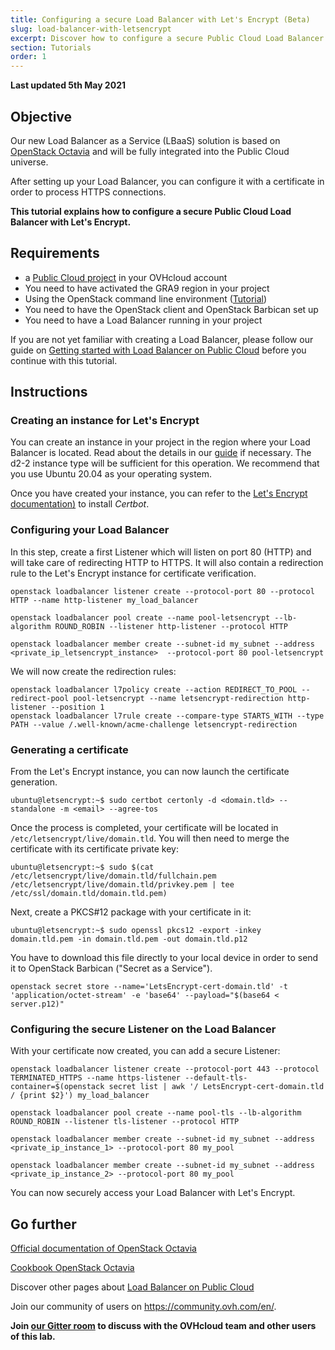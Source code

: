 ```yaml
---
title: Configuring a secure Load Balancer with Let's Encrypt (Beta)
slug: load-balancer-with-letsencrypt
excerpt: Discover how to configure a secure Public Cloud Load Balancer with Let's Encrypt
section: Tutorials
order: 1
---
```


**Last updated 5th May 2021**

## Objective

Our new Load Balancer as a Service (LBaaS) solution is based on [OpenStack Octavia](https://wiki.openstack.org/wiki/Octavia) and will be fully integrated into the Public Cloud universe. 

After setting up your Load Balancer, you can configure it with a certificate in order to process HTTPS connections.

**This tutorial explains how to configure a secure Public Cloud Load Balancer with Let's Encrypt.**

## Requirements

- a [Public Cloud project](https://www.ovhcloud.com/en-gb/public-cloud/) in your OVHcloud account
- You need to have activated the GRA9 region in your project
- Using the OpenStack command line environment ([Tutorial](https://docs.ovh.com/gb/en/public-cloud/prepare_the_environment_for_using_the_openstack_api/))
- You need to have the OpenStack client and OpenStack Barbican set up
- You need to have a Load Balancer running in your project

If you are not yet familiar with creating a Load Balancer, please follow our guide on [Getting started with Load Balancer on Public Cloud](../../load-balancer-octavia/getting-started-with-load-balancer-public-cloud) before you continue with this tutorial.

## Instructions

### Creating an instance for Let's Encrypt

You can create an instance in your project in the region where your Load Balancer is located. Read about the details in our [guide](https://docs.ovh.com/gb/en/public-cloud/public-cloud-first-steps/) if necessary. The d2-2 instance type will be sufficient for this operation. We recommend that you use Ubuntu 20.04 as your operating system. 

Once you have created your instance, you can refer to the [Let's Encrypt documentation)](https://certbot.eff.org/lets-encrypt/ubuntufocal-other) to install *Certbot*.

### Configuring your Load Balancer

In this step, create a first Listener which will listen on port 80 (HTTP) and will take care of redirecting HTTP to HTTPS. It will also contain a redirection rule to the Let's Encrypt instance for certificate verification.

```
openstack loadbalancer listener create --protocol-port 80 --protocol HTTP --name http-listener my_load_balancer

openstack loadbalancer pool create --name pool-letsencrypt --lb-algorithm ROUND_ROBIN --listener http-listener --protocol HTTP

openstack loadbalancer member create --subnet-id my_subnet --address <private_ip_letsencrypt_instance>  --protocol-port 80 pool-letsencrypt
```

We will now create the redirection rules:

```
openstack loadbalancer l7policy create --action REDIRECT_TO_POOL --redirect-pool pool-letsencrypt --name letsencrypt-redirection http-listener --position 1
openstack loadbalancer l7rule create --compare-type STARTS_WITH --type PATH --value /.well-known/acme-challenge letsencrypt-redirection
```

### Generating a certificate

From the Let's Encrypt instance, you can now launch the certificate generation.

```
ubuntu@letsencrypt:~$ sudo certbot certonly -d <domain.tld> --standalone -m <email> --agree-tos
```

Once the process is completed, your certificate will be located in `/etc/letsencrypt/live/domain.tld`. You will then need to merge the certificate with its certificate private key:

```
ubuntu@letsencrypt:~$ sudo $(cat /etc/letsencrypt/live/domain.tld/fullchain.pem /etc/letsencrypt/live/domain.tld/privkey.pem | tee /etc/ssl/domain.tld/domain.tld.pem)
```

Next, create a PKCS#12 package with your certificate in it:

```
ubuntu@letsencrypt:~$ sudo openssl pkcs12 -export -inkey domain.tld.pem -in domain.tld.pem -out domain.tld.p12
```

You have to download this file directly to your local device in order to send it to OpenStack Barbican ("Secret as a Service").

```
openstack secret store --name='LetsEncrypt-cert-domain.tld' -t 'application/octet-stream' -e 'base64' --payload="$(base64 < server.p12)"
```

### Configuring the secure Listener on the Load Balancer

With your certificate now created, you can add a secure Listener:

```
openstack loadbalancer listener create --protocol-port 443 --protocol TERMINATED_HTTPS --name https-listener --default-tls-container=$(openstack secret list | awk '/ LetsEncrypt-cert-domain.tld / {print $2}') my_load_balancer

openstack loadbalancer pool create --name pool-tls --lb-algorithm ROUND_ROBIN --listener tls-listener --protocol HTTP

openstack loadbalancer member create --subnet-id my_subnet --address <private_ip_instance_1> --protocol-port 80 my_pool

openstack loadbalancer member create --subnet-id my_subnet --address <private_ip_instance_2> --protocol-port 80 my_pool
```

You can now securely access your Load Balancer with Let's Encrypt.

## Go further

[Official documentation of OpenStack Octavia](https://docs.openstack.org/octavia/latest/)

[Cookbook OpenStack Octavia](https://docs.openstack.org/octavia/latest/user/guides/basic-cookbook.html)

Discover other pages about [Load Balancer on Public Cloud](../)

Join our community of users on <https://community.ovh.com/en/>.

**Join [our Gitter room](https://gitter.im/ovh/octavia-loadbalancer) to discuss with the OVHcloud team and other users of this lab.**
